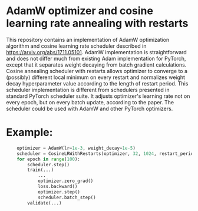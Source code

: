 # AdamW optimizer and cosine learning rate annealing with restarts

This repository contains an implementation of AdamW optimization algorithm and cosine learning rate scheduler described in https://arxiv.org/abs/1711.05101. AdamW implementation is straightforward and does not differ much from existing Adam implementation for PyTorch, except that it separates weight decaying from batch gradient calculations.
Cosine annealing scheduler with restarts allows optimizer to converge to a (possibly) different local minimum on every restart and normalizes weight decay hyperparameter value according to the length of restart period. This scheduler implementation is different from schedulers presented in standard PyTorch scheduler suite. It adjusts optimizer's learning rate not on every epoch, but on every batch update, according to the paper. The scheduler could be used with AdamW and other PyTorch optimizers.

# Example:
```python
    optimizer = AdamW(lr=1e-3, weight_decay=1e-5)
    scheduler = CosineLRWithRestarts(optimizer, 32, 1024, restart_period=5, t_mult=1.2)
    for epoch in range(100):
        scheduler.step()
        train(...)
            ...
            optimizer.zero_grad()
            loss.backward()
            optimizer.step()
            scheduler.batch_step()
        validate(...)
```        
